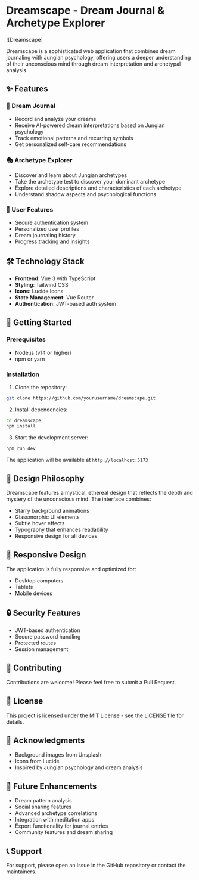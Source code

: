 # Dreamscape - Dream Journal & Archetype Explorer

![Dreamscape]

Dreamscape is a sophisticated web application that combines dream journaling with Jungian psychology, offering users a deeper understanding of their unconscious mind through dream interpretation and archetypal analysis.

## ✨ Features

### 🌙 Dream Journal
- Record and analyze your dreams
- Receive AI-powered dream interpretations based on Jungian psychology
- Track emotional patterns and recurring symbols
- Get personalized self-care recommendations

### 🎭 Archetype Explorer
- Discover and learn about Jungian archetypes
- Take the archetype test to discover your dominant archetype
- Explore detailed descriptions and characteristics of each archetype
- Understand shadow aspects and psychological functions

### 👤 User Features
- Secure authentication system
- Personalized user profiles
- Dream journaling history
- Progress tracking and insights

## 🛠 Technology Stack

- **Frontend**: Vue 3 with TypeScript
- **Styling**: Tailwind CSS
- **Icons**: Lucide Icons
- **State Management**: Vue Router
- **Authentication**: JWT-based auth system

## 🚀 Getting Started

### Prerequisites

- Node.js (v14 or higher)
- npm or yarn

### Installation

1. Clone the repository:
```bash
git clone https://github.com/yourusername/dreamscape.git
```

2. Install dependencies:
```bash
cd dreamscape
npm install
```

3. Start the development server:
```bash
npm run dev
```

The application will be available at `http://localhost:5173`

## 🎨 Design Philosophy

Dreamscape features a mystical, ethereal design that reflects the depth and mystery of the unconscious mind. The interface combines:

- Starry background animations
- Glassmorphic UI elements
- Subtle hover effects
- Typography that enhances readability
- Responsive design for all devices

## 📱 Responsive Design

The application is fully responsive and optimized for:
- Desktop computers
- Tablets
- Mobile devices

## 🔒 Security Features

- JWT-based authentication
- Secure password handling
- Protected routes
- Session management

## 🤝 Contributing

Contributions are welcome! Please feel free to submit a Pull Request.

## 📄 License

This project is licensed under the MIT License - see the LICENSE file for details.

## 🙏 Acknowledgments

- Background images from Unsplash
- Icons from Lucide
- Inspired by Jungian psychology and dream analysis

## 🔮 Future Enhancements

- Dream pattern analysis
- Social sharing features
- Advanced archetype correlations
- Integration with meditation apps
- Export functionality for journal entries
- Community features and dream sharing

## 📞 Support

For support, please open an issue in the GitHub repository or contact the maintainers.